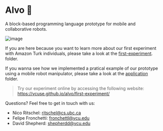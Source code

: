 # Alvo 🦕
A block-based programming language prototype for mobile and collaborative robots.

![image](https://user-images.githubusercontent.com/15092904/152582769-915d774b-79de-4d63-81ea-8b32baa9c6cd.jpg)


If you are here because you want to learn more about our first experiment with Amazon Turk individuals, please take a look at
the [first-experiment](https://github.com/vcuse/alvo/tree/main/first-experiment). folder.

If you wanna see how we implemented a pratical example of our prototype using a mobile robot manipulator, please take a look at the
[application](https://github.com/vcuse/alvo/tree/main/application) folder.

> Try our experiment online by accessing the following website:
> https://vcuse.github.io/alvo/first-experiment/


Questions?
Feel free to get in touch with us:
- Nico Ritschel: ritschel@cs.ubc.ca
- Felipe Fronchetti: fronchettl@vcu.edu
- David Shepherd: shepherdd@vcu.edu
